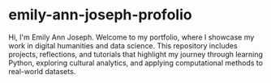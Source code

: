# emily-ann-joseph-profolio
Hi, I'm Emily Ann Joseph. Welcome to my portfolio, where I showcase my work in digital humanities and data science. This repository includes projects, reflections, and tutorials that highlight my journey through learning Python, exploring cultural analytics, and applying computational methods to real-world datasets.

